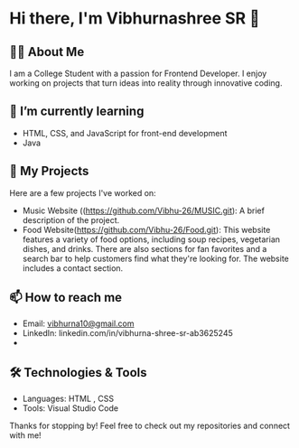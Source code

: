 # Hi there, I'm Vibhurnashree SR 👋

## 👩‍💻 About Me
I am a College Student with a passion for Frontend Developer. I enjoy working on projects that turn ideas into reality through innovative coding. 

## 🌱 I’m currently learning
- HTML, CSS, and JavaScript for front-end development
- Java

## 💼 My Projects
Here are a few projects I've worked on:
- Music Website ((https://github.com/Vibhu-26/MUSIC.git): A brief description of the project.
- Food Website(https://github.com/Vibhu-26/Food.git): This website features a variety of food options, including soup recipes, vegetarian dishes, and drinks. There are also sections for fan favorites and a search bar to help customers find what they're looking for. The website includes a contact section.

## 📫 How to reach me
- Email: vibhurna10@gmail.com
- LinkedIn: linkedin.com/in/vibhurna-shree-sr-ab3625245
- 
## 🛠️ Technologies & Tools
- Languages: HTML , CSS
- Tools: Visual Studio Code

Thanks for stopping by! Feel free to check out my repositories and connect with me!
